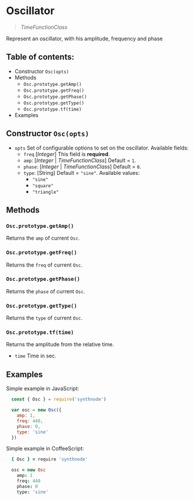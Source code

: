 # Oscillator

> _TimeFunctionClass_

Represent an oscillator, with his amplitude, frequency and phase

## Table of contents:
- Constructor `Osc(opts)`
- Methods
  - `Osc.prototype.getAmp()`
  - `Osc.prototype.getFreq()`
  - `Osc.prototype.getPhase()`
  - `Osc.prototype.getType()`
  - `Osc.prototype.tf(time)`
- Examples


## Constructor `Osc(opts)`

- `opts` Set of configurable options to set on the oscillator. Available fields:
  - `freq` [_Integer_] This field is **required**.
  - `amp`: [_Integer_ | _TimeFunctionClass_] Default = `1`.
  - `phase`: [_Integer_ | _TimeFunctionClass_] Default = `0`.
  - `type`: [String] Default = `"sine"`. Available values:
    - `"sine"`
    - `"square"`
    - `"triangle"`

## Methods
### `Osc.prototype.getAmp()`
Returns the `amp` of current `Osc`.

### `Osc.prototype.getFreq()`
Returns the `freq` of current `Osc`.

### `Osc.prototype.getPhase()`
Returns the `phase` of current `Osc`.

### `Osc.prototype.getType()`
Returns the `type` of current `Osc`.

### `Osc.prototype.tf(time)`
Returns the amplitude from the relative time.
- `time` Time in sec.

## Examples

Simple example in JavaScript:
```js
  const { Osc } = require('synthnode')

  var osc = new Osc({
    amp: 1,
    freq: 440,
    phase: 0,
    type: 'sine'
  })
```

Simple example in CoffeeScript:
```coffee
  { Osc } = require 'synthnode'

  osc = new Osc
    amp: 1
    freq: 440
    phase: 0
    type: 'sine'
```
